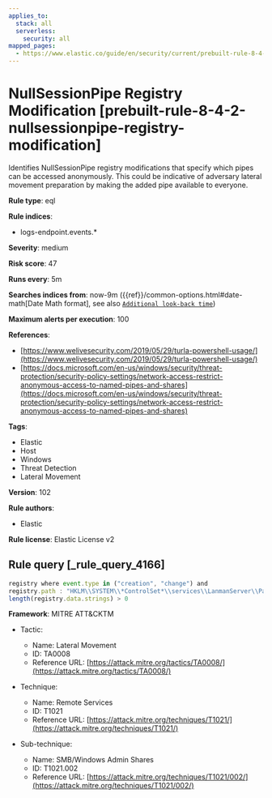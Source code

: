```yaml
---
applies_to:
  stack: all
  serverless:
    security: all
mapped_pages:
  - https://www.elastic.co/guide/en/security/current/prebuilt-rule-8-4-2-nullsessionpipe-registry-modification.html
---
```


# NullSessionPipe Registry Modification [prebuilt-rule-8-4-2-nullsessionpipe-registry-modification]

Identifies NullSessionPipe registry modifications that specify which pipes can be accessed anonymously. This could be indicative of adversary lateral movement preparation by making the added pipe available to everyone.

**Rule type**: eql

**Rule indices**:

* logs-endpoint.events.*

**Severity**: medium

**Risk score**: 47

**Runs every**: 5m

**Searches indices from**: now-9m ({{ref}}/common-options.html#date-math[Date Math format], see also [`Additional look-back time`](docs-content://solutions/security/detect-and-alert/create-detection-rule.md#rule-schedule))

**Maximum alerts per execution**: 100

**References**:

* [https://www.welivesecurity.com/2019/05/29/turla-powershell-usage/](https://www.welivesecurity.com/2019/05/29/turla-powershell-usage/)
* [https://docs.microsoft.com/en-us/windows/security/threat-protection/security-policy-settings/network-access-restrict-anonymous-access-to-named-pipes-and-shares](https://docs.microsoft.com/en-us/windows/security/threat-protection/security-policy-settings/network-access-restrict-anonymous-access-to-named-pipes-and-shares)

**Tags**:

* Elastic
* Host
* Windows
* Threat Detection
* Lateral Movement

**Version**: 102

**Rule authors**:

* Elastic

**Rule license**: Elastic License v2

## Rule query [_rule_query_4166]

```js
registry where event.type in ("creation", "change") and
registry.path : "HKLM\\SYSTEM\\*ControlSet*\\services\\LanmanServer\\Parameters\\NullSessionPipes" and
length(registry.data.strings) > 0
```

**Framework**: MITRE ATT&CKTM

* Tactic:

    * Name: Lateral Movement
    * ID: TA0008
    * Reference URL: [https://attack.mitre.org/tactics/TA0008/](https://attack.mitre.org/tactics/TA0008/)

* Technique:

    * Name: Remote Services
    * ID: T1021
    * Reference URL: [https://attack.mitre.org/techniques/T1021/](https://attack.mitre.org/techniques/T1021/)

* Sub-technique:

    * Name: SMB/Windows Admin Shares
    * ID: T1021.002
    * Reference URL: [https://attack.mitre.org/techniques/T1021/002/](https://attack.mitre.org/techniques/T1021/002/)




